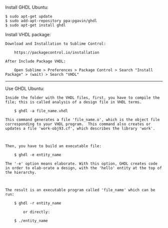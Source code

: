 Install GHDL Ubuntu:

	$ sudo apt-get update
	$ sudo add-apt-repository ppa:pgavin/ghdl
	$ sudo apt-get install ghdl

Install VHDL package:

	Download and Installation to Sublime Control:

		https://packagecontrol.io/installation

	After Include Package VHDL:
		
		Open Sublime > Preferences > Package Control > Search "Install Package" > (wait) > Search "VHDL"

-----------------------------------------------------------------------------------------------------------------

Use GHDL Ubuntu:

	Inside the folder with the VHDL files, first, you have to compile the file; this is called analysis of a design file in VHDL terms.

		$ ghdl -a file_name.vhdl

	This command generates a file 'file_name.o', which is the object file corresponding to your VHDL program.  This command also creates or updates a file 'work-obj93.cf', which describes the library 'work'.



	Then, you have to build an executable file:

		$ ghdl -e entity_name

	The '-e' option means elaborate. With this option, GHDL creates code in order to elab-orate a design, with the 'hello' entity at the top of the hierarchy. 



	The result is an executable program called 'file_name' which can be run:

		$ ghdl -r entity_name

			or directly:

		$ ./entity_name
